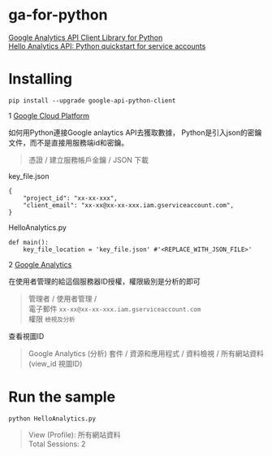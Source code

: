 # ga-for-python

[Google Analytics API Client Library for Python](https://developers.google.com/api-client-library/python/apis/analytics/v3)  
[Hello Analytics API: Python quickstart for service accounts](https://developers.google.com/analytics/devguides/reporting/core/v3/quickstart/service-py)  

# Installing

`pip install --upgrade google-api-python-client`  

1 [Google Cloud Platform](https://console.developers.google.com/apis/)  

如何用Python連接Google anlaytics API去獲取數據，
Python是引入json的密鑰文件，而不是直接用服務端id和密鑰。

> 憑證 / 建立服務帳戶金鑰 / JSON 下載

key_file.json
```
{ 
	"project_id": "xx-xx-xxx",
	"client_email": "xx-xx@xx-xx-xxx.iam.gserviceaccount.com",
}
```

HelloAnalytics.py
```
def main():
	key_file_location = 'key_file.json' #'<REPLACE_WITH_JSON_FILE>'
```

2 [Google Analytics](https://www.google.com.tw/intl/zh-TW/analytics/)   

在使用者管理的給這個服務器ID授權，權限級別是分析的即可

> 管理者 / 使用者管理 /   
電子郵件 `xx-xx@xx-xx-xxx.iam.gserviceaccount.com`  
權限 `檢視及分析`  

查看視圖ID
> Google Analytics (分析) 套件 / 資源和應用程式 / 資料檢視 / 所有網站資料 (view_id 視圖ID)

# Run the sample

`python HelloAnalytics.py`  

> View (Profile): 所有網站資料  
Total Sessions: 2



